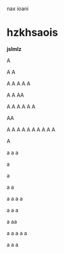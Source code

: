 nax ioani

# hzkhsaois

**jslmlz**

A

A
A

A
A
A
A
A

A
A
AA

A
A
A
A
A
A

AA

A
A
A
A
A
A
A
A
A
A

A

a
a
a


a

a

a
a

a
a
a
a


a
a
a

a
aa

a
a
a
a
a

a
a
a
